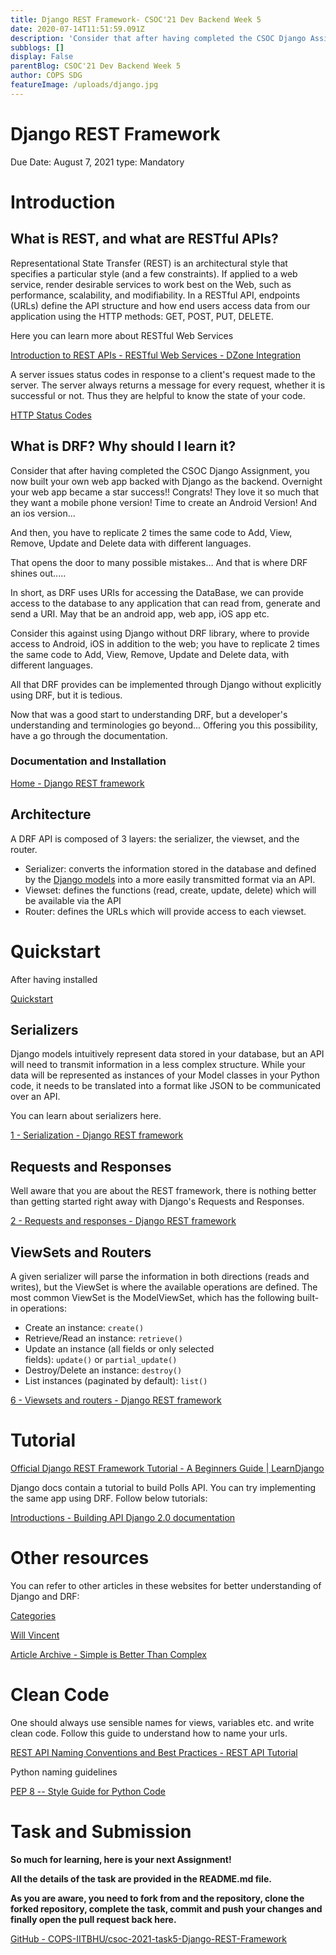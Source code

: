 ```yaml
---
title: Django REST Framework- CSOC'21 Dev Backend Week 5
date: 2020-07-14T11:51:59.091Z
description: 'Consider that after having completed the CSOC Django Assignment, you now built your own web app backed with Django as the backend.'
subblogs: []
display: False
parentBlog: CSOC'21 Dev Backend Week 5
author: COPS SDG
featureImage: /uploads/django.jpg
---
```


# Django REST Framework

Due Date: August 7, 2021
type: Mandatory

# Introduction

## What is REST, and what are RESTful APIs?

Representational State Transfer (REST) is an architectural style that specifies a particular style (and a few constraints). If applied to a web service, render desirable services to work best on the Web, such as performance, scalability, and modifiability. In a RESTful API, endpoints (URLs) define the API structure and how end users access data from our application using the HTTP methods: GET, POST, PUT, DELETE.

Here you can learn more about RESTful Web Services

[Introduction to REST APIs - RESTful Web Services - DZone Integration](https://dzone.com/articles/introduction-to-rest-api-restful-web-services)

A server issues status codes in response to a client's request made to the server. The server always returns a message for every request, whether it is successful or not. Thus they are helpful to know the state of your code.

[HTTP Status Codes](https://restfulapi.net/http-status-codes/)

## What is DRF? Why should I learn it?

Consider that after having completed the CSOC Django Assignment, you now built your own web app backed with Django as the backend. Overnight your web app became a star success!! Congrats! They love it so much that they want a mobile phone version! Time to create an Android Version! And an ios version...

And then, you have to replicate 2 times the same code to Add, View, Remove, Update and Delete data with different languages.

That opens the door to many possible mistakes… And that is where DRF shines out.....

In short, as DRF uses URIs for accessing the DataBase, we can provide access to the database to any application that can read from, generate and send a URI. May that be an android app, web app, iOS app etc.

Consider this against using Django without DRF library, where to provide access to Android, iOS in addition to the web; you have to replicate 2 times the same code to Add, View, Remove, Update and Delete data, with different languages.

All that DRF provides can be implemented through Django without explicitly using DRF, but it is tedious.

Now that was a good start to understanding DRF, but a developer's understanding and terminologies go beyond... Offering you this possibility, have a go through the documentation.

### Documentation and Installation

[Home - Django REST framework](https://www.django-rest-framework.org/)

## Architecture

A DRF API is composed of 3 layers: the serializer, the viewset, and the router.

- Serializer: converts the information stored in the database and defined by the [Django models](https://docs.djangoproject.com/en/2.0/topics/db/models/) into a more easily transmitted format via an API.
- Viewset: defines the functions (read, create, update, delete) which will be available via the API
- Router: defines the URLs which will provide access to each viewset.

# Quickstart

After having installed

[Quickstart](https://www.django-rest-framework.org/tutorial/quickstart/)

## Serializers

Django models intuitively represent data stored in your database, but an API will need to transmit information in a less complex structure. While your data will be represented as instances of your Model classes in your Python code, it needs to be translated into a format like JSON to be communicated over an API.

You can learn about serializers here.

[1 - Serialization - Django REST framework](https://www.django-rest-framework.org/tutorial/1-serialization/)

## Requests and Responses

Well aware that you are about the REST framework, there is nothing better than getting started right away with Django's Requests and Responses.

[2 - Requests and responses - Django REST framework](https://www.django-rest-framework.org/tutorial/2-requests-and-responses/)

## **ViewSets and Routers**

A given serializer will parse the information in both directions (reads and writes), but the ViewSet is where the available operations are defined. The most common ViewSet is the ModelViewSet, which has the following built-in operations:

- Create an instance: `create()`
- Retrieve/Read an instance: `retrieve()`
- Update an instance (all fields or only selected fields): `update()` or `partial_update()`
- Destroy/Delete an instance: `destroy()`
- List instances (paginated by default): `list()`

[6 - Viewsets and routers - Django REST framework](https://www.django-rest-framework.org/tutorial/6-viewsets-and-routers/)

# Tutorial

[Official Django REST Framework Tutorial - A Beginners Guide | LearnDjango](https://wsvincent.com/official-django-rest-framework-tutorial-beginners-guide/)

Django docs contain a tutorial to build Polls API. You can try implementing the same app using DRF. Follow below tutorials:

[Introductions - Building API Django 2.0 documentation](https://books.agiliq.com/projects/django-api-polls-tutorial/en/latest/introduction.html)

# Other resources

You can refer to other articles in these websites for better understanding of Django and DRF:

[Categories](https://www.agiliq.com/categories/#drf)

[Will Vincent](https://wsvincent.com/)

[Article Archive - Simple is Better Than Complex](https://simpleisbetterthancomplex.com/archive/)

# Clean Code

One should always use sensible names for views, variables etc. and write clean code.
Follow this guide to understand how to name your urls.

[REST API Naming Conventions and Best Practices - REST API Tutorial](https://restfulapi.net/resource-naming/)

Python naming guidelines

[PEP 8 -- Style Guide for Python Code](https://www.python.org/dev/peps/pep-0008/)

# Task and Submission

**So much for learning, here is your next Assignment!**

**All the details of the task are provided in the README.md file.**

**As you are aware, you need to fork from and the repository, clone the forked repository, complete the task, commit and push your changes and finally open the pull request back here.**

[GitHub - COPS-IITBHU/csoc-2021-task5-Django-REST-Framework](https://github.com/COPS-IITBHU/csoc-2021-task5-Django-REST-Framework.git)
